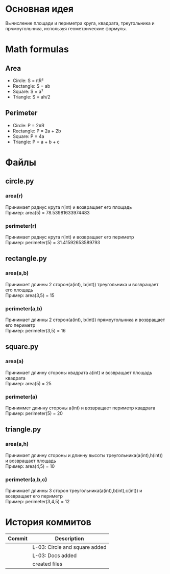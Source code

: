
# Основная идея
Вычисление площади и периметра круга, квадрата, треугольника и прчмоугольника, используя геометрические формулы.

# Math formulas
## Area
- Circle: S = πR²
- Rectangle: S = ab
- Square: S = a²
- Triangle: S = ah/2

## Perimeter
- Circle: P = 2πR
- Rectangle: P = 2a + 2b
- Square: P = 4a
- Triangle: P = a + b + c


# Файлы
## circle.py
### area(r)
Принимает радиус круга r(int) и возвращает его площадь<br>
Пример: area(5) = 78.53981633974483
### perimeter(r)
Принимает радиус круга r(int) и возвращает его периметр<br>
Пример: perimeter(5) = 31.41592653589793
## rectangle.py
### area(a,b)
Принимает длинны 2 сторон(a(int), b(int)) треугольника и возвращает его площадь<br>
Пример: area(3,5) = 15
### perimeter(a,b)
Принимает длинны 2 сторон(a(int), b(int)) прямоугольника и возвращает его периметр<br>
Пример: perimeter(3,5) = 16
## square.py
### area(a)
Принимает длинну стороны квадрата а(int) и возвращает площадь квадрата<br>
Пример: area(5) = 25
### perimeter(a)
Приниммет длинну стороны a(int) и возвращает периметр квадрата<br>
Пример: perimeter(5) = 20
## triangle.py
### area(a,h)
Принимает длинну стороны и длинну высоты треугольника(a(int),h(int)) и возвращает площадь<br>
Пример: area(4,5) = 10
### perimeter(a,b,c)
Принимает длинны 3 сторон треугольника(a(int),b(int),c(int)) и возвращает его периметр<br>
Пример: perimeter(3,4,5) = 12
# История коммитов
| Commit | Description |
| --- | --- |
|  | L-03: Circle and square added |
|  | L-03: Docs added |
|  | created files |



